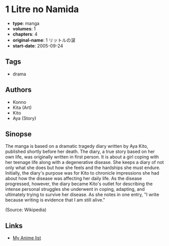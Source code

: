# 1 Litre no Namida

-   **type**: manga
-   **volumes**: 1
-   **chapters**: 4
-   **original-name**: 1 リットルの涙
-   **start-date**: 2005-09-24

## Tags

-   drama

## Authors

-   Konno
-   Kita (Art)
-   Kito
-   Aya (Story)

## Sinopse

The manga is based on a dramatic tragedy diary written by Aya Kito, published shortly before her death. The diary, a true story based on her own life, was originally written in first person. It is about a girl coping with her teenage life along with a degenerative disease. She keeps a diary of not only what she does but how she feels and the hardships she must endure. Initially, the diary's purpose was for Kito to chronicle impressions she had about how the disease was affecting her daily life. As the disease progressed, however, the diary became Kito's outlet for describing the intense personal struggles she underwent in coping, adapting, and ultimately trying to survive her disease. As she notes in one entry, "I write because writing is evidence that I am still alive."

(Source: Wikipedia)

## Links

-   [My Anime list](https://myanimelist.net/manga/17644/1_Litre_no_Namida)

